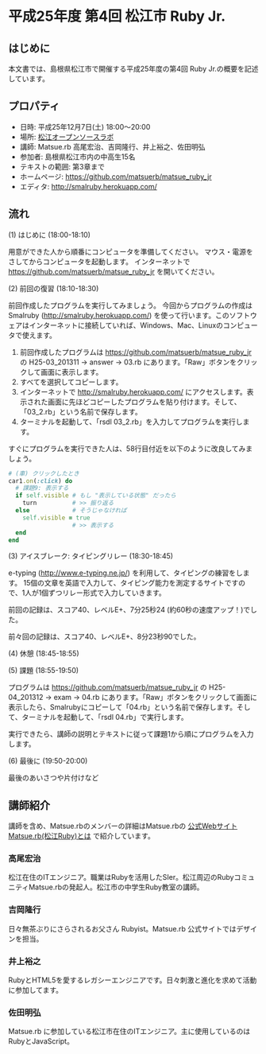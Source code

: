 # 平成25年度 第4回 松江市 Ruby Jr.

## はじめに

本文書では、島根県松江市で開催する平成25年度の第4回 Ruby Jr.の概要を記述しています。

## プロパティ

* 日時: 平成25年12月7日(土) 18:00〜20:00
* 場所: [松江オープンソースラボ](http://www1.city.matsue.shimane.jp/sangyoushinkou/ruby/rubycity/rabo/open.html)
* 講師: Matsue.rb 高尾宏治、吉岡隆行、井上裕之、佐田明弘
* 参加者: 島根県松江市内の中高生15名
* テキストの範囲: 第3章まで
* ホームページ: https://github.com/matsuerb/matsue_ruby_jr
* エディタ: http://smalruby.herokuapp.com/

## 流れ

(1) はじめに (18:00-18:10)

用意ができた人から順番にコンピュータを準備してください。
マウス・電源をさしてからコンピュータを起動します。
インターネットで https://github.com/matsuerb/matsue_ruby_jr を開いてください。

(2) 前回の復習 (18:10-18:30)

前回作成したプログラムを実行してみましょう。
今回からプログラムの作成は Smalruby (http://smalruby.herokuapp.com/) を使って行います。このソフトウェアはインターネットに接続していれば、Windows、Mac、Linuxのコンピュータで使えます。

1. 前回作成したプログラムは https://github.com/matsuerb/matsue_ruby_jr の H25-03_201311 → answer → 03.rb にあります。「Raw」ボタンをクリックして画面に表示します。
2. すべてを選択してコピーします。
3. インターネットで http://smalruby.herokuapp.com/ にアクセスします。表示された画面に先ほどコピーしたプログラムを貼り付けます。そして、「03_2.rb」という名前で保存します。
4. ターミナルを起動して、「rsdl 03_2.rb」を入力してプログラムを実行します。

すぐにプログラムを実行できた人は、58行目付近を以下のように改良してみましょう。

```Ruby
# (車) クリックしたとき
car1.on(:click) do
  # 課題9: 表示する
  if self.visible # もし "表示している状態" だったら
    turn          # >> 振り返る
  else            # そうじゃなければ
    self.visible = true
                  # >> 表示する
  end
end
```

(3) アイスブレーク: タイピングリレー (18:30-18:45)

e-typing (http://www.e-typing.ne.jp/) を利用して、タイピングの練習をします。
15個の文章を英語で入力して、タイピング能力を測定するサイトですので、1人が1個ずつリレー形式で入力していきます。

前回の記録は、スコア40、レベルE+、7分25秒24 (約60秒の速度アップ！)でした。

前々回の記録は、スコア40、レベルE+、8分23秒90でした。

(4) 休憩 (18:45-18:55)

(5) 課題 (18:55-19:50)

プログラムは https://github.com/matsuerb/matsue_ruby_jr の H25-04_201312 → exam → 04.rb にあります。「Raw」ボタンをクリックして画面に表示したら、Smalrubyにコピーして「04.rb」という名前で保存します。そして、ターミナルを起動して、「rsdl 04.rb」で実行します。

実行できたら、講師の説明とテキストに従って課題1から順にプログラムを入力します。

(6) 最後に (19:50-20:00)

最後のあいさつや片付けなど

## 講師紹介

講師を含め、Matsue.rbのメンバーの詳細はMatsue.rbの [公式Webサイト](http://matsue.rubyist.net/) [Matsue.rb(松江Ruby)とは](http://matsue.rubyist.net/members/) で紹介しています。

### 高尾宏治

松江在住のITエンジニア。職業はRubyを活用したSIer。松江周辺のRubyコミュニティMatsue.rbの発起人。松江市の中学生Ruby教室の講師。

### 吉岡隆行

日々無茶ぶりにさらされるお父さん Rubyist。Matsue.rb 公式サイトではデザインを担当。

### 井上裕之

RubyとHTML5を愛するレガシーエンジニアです。日々刺激と進化を求めて活動に参加してます。

### 佐田明弘

Matsue.rb に参加している松江市在住のITエンジニア。主に使用しているのはRubyとJavaScript。
